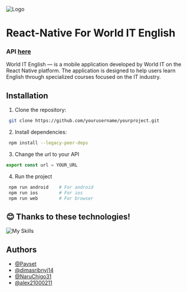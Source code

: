 
![Logo](https://i.ibb.co/Xtm0zTf/Frame-113.png)


# React-Native For World IT English
### API [here](https://github.com/Pavset/WorlIT-English-app-API)
World IT English — is a mobile application developed by World IT on the React Native platform. The application is designed to help users learn English through specialized courses focused on the IT industry.
## Installation

1. Clone the repository:
```bash
 git clone https://github.com/yourusername/yourproject.git
```

2. Install dependencies:
```bash
 npm install --legacy-peer-deps
```

3. Change the url to your API
```js
export const url = YOUR_URL
```
    
4. Run the project
```bash
 npm run android    # For android
 npm run ios        # For ios
 npm run web        # For browser
```
## 😊 Thanks to these technologies!
![My Skills](https://skillicons.dev/icons?i=js,react,sequelize,ts,figma,androidstudio,postgres,express,npm,github,git)


## Authors
- [@Pavset](https://github.com/Pavset)
- [@dimasribnyj14](https://www.github.com/dimasribnyj14)
- [@NaruChigo31](https://github.com/NaruChigo31)
- [@alex21000211](https://github.com/alex21000211)
